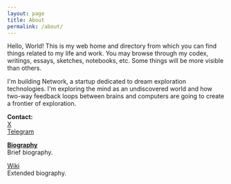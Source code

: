```yaml
---
layout: page
title: About
permalink: /about/
---
```


Hello, World! This is my web home and directory from which you can find things related to my life and work. You may browse through my codex, writings, essays, sketches, notebooks, etc. Some things will be more visible than others.

I'm building Network, a startup dedicated to dream exploration technologies. I'm exploring the mind as an undiscovered world and how two-way feedback loops between brains and computers are going to create a frontier of exploration.

**Contact:**
<br>
[X](https://x.com/linkd)
<br>
[Telegram](https://t.me/linkdaniel)

[**Biography**](/biography)
<br>
Brief biography.

<a href="https://wiki.linkdaniel.org">Wiki</a>
<br>
Extended biography.
